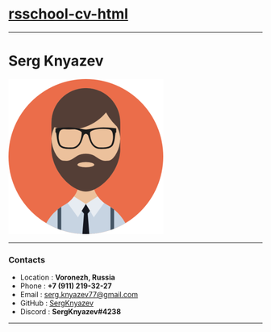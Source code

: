 # __[rsschool-cv-html](https://SergKnyazev.github.io/rsschool-cv/)__

---
# __Serg Knyazev__

![Serg Knyazev](/images/avatar-sk.png)

---

### __Contacts__

- Location : __Voronezh, Russia__
- Phone : __+7 (911) 219-32-27__
- Email : serg.knyazev77@gmail.com
- GitHub : [SergKnyazev](https://github.com/SergKnyazev)
- Discord : __SergKnyazev#4238__

---